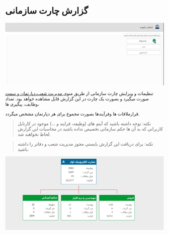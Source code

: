 #  گزارش چارت سازمانی

![](chart.png)

تنظیمات و ویرایش چارت سازمانی از طریق منوی[ مدیریت شعب،دپارتمان و سمت](https://github.com/1stco/PayamGostarDocs/blob/master/Help/Basic-Information/branches-department/branches-department.md) صورت میگیرد و بصورت یک چارت در این گزارش قابل مشاهده خواهد بود. تعداد وظایف، پیگیری ها،

  قرارملاقات ها وفرآیندها بصورت مجموع برای هر دپارتمان مشخص میگردد.

> نکته: توجه داشته باشید که آیتم های (وظیفه، فرایند و ...) موجود در کارتابل کاربرانی که به آن ها حکم سازمانی تخصیص نداده باشید در محاسبات این گزارش لحاظ نخواهند شد.

> نکته: برای دریافت این گزارش بایستی مجوز مدیریت شعب و دفاتر را داشته باشید.

![](chart2.png)
